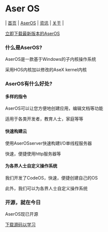 # Aser OS
| [首页](index.md) | [AserOS](aseros.md) | [资讯](news.md) | [关于](about.md) |

[立即下载最新版本的AserOS](AserOS.zip)

### 什么是AserOS?
AserOS是一款基于Windows的子内核操作系统

采用HOS内核加以修改的AseX kernel内核

### AserOS有什么好处?
#### 多样的指令
AserOS可以让您方便地创建应用，编辑文档等功能

适用于各类开发者，教育人士，家庭等等

#### 快速构建云
使用AserOSserver快速构建I/O单线程服务器

快速，便捷使用http服务器等

#### 为各界人士自定义操作系统
我们开发了CodeOS，快速，便捷创建自己的OS

此外，我们可以为各界人士自定义操作系统

### 开源，就在今日
AserOS现已开源

[下载源码以学习](https://github.com/pntang/AserOS)
